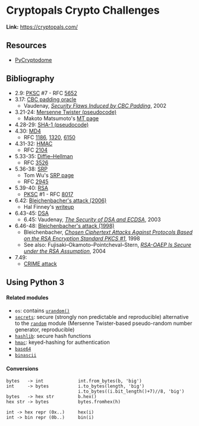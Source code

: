 # Cryptopals Crypto Challenges

**Link:** https://cryptopals.com/

## Resources

* [PyCryptodome](https://www.pycryptodome.org/en/latest/src/api.html)

## Bibliography

* 2.9: [PKSC](https://en.wikipedia.org/wiki/PKCS) #7 - RFC [5652](https://tools.ietf.org/html/rfc5652)
* 3.17: [CBC padding oracle](https://en.wikipedia.org/wiki/Padding_oracle_attack)
  * Vaudenay, [_Security Flaws Induced by CBC Padding_](https://www.iacr.org/cryptodb/archive/2002/EUROCRYPT/2850/2850.pdf), 2002
* 3.21-24: [Mersenne Twister (pseudocode)](https://en.wikipedia.org/wiki/Mersenne_Twister)
  * Makoto Matsumoto's [MT page](http://www.math.sci.hiroshima-u.ac.jp/m-mat/MT/emt.html)
* 4.28-29: [SHA-1 (pseudocode)](https://en.wikipedia.org/wiki/SHA-1)
* 4.30: [MD4](https://en.wikipedia.org/wiki/MD4)
  * RFC [1186](https://datatracker.ietf.org/doc/html/rfc1186), [1320](https://datatracker.ietf.org/doc/html/rfc1320), [6150](https://datatracker.ietf.org/doc/html/rfc6150)
* 4.31-32: [HMAC](https://en.wikipedia.org/wiki/HMAC)
  * RFC [2104](https://datatracker.ietf.org/doc/html/rfc2104)
* 5.33-35: [Diffie–Hellman](https://en.wikipedia.org/wiki/Diffie%E2%80%93Hellman_key_exchange)
  * RFC [3526](https://datatracker.ietf.org/doc/html/rfc3526/)
* 5.36-38: [SRP](https://en.wikipedia.org/wiki/Secure_Remote_Password_protocol)
  * Tom Wu's [SRP page](http://srp.stanford.edu/)
  * RFC [2945](https://datatracker.ietf.org/doc/html/rfc2945)
* 5.39-40: [RSA](https://en.wikipedia.org/wiki/RSA_(cryptosystem))
  * [PKSC](https://en.wikipedia.org/wiki/PKCS) #1 - RFC [8017](https://www.rfc-editor.org/rfc/rfc3447.html)
* 6.42: [Bleichenbacher's attack (2006)](https://en.wikipedia.org/wiki/Daniel_Bleichenbacher)
  * Hal Finney's [writeup](https://mailarchive.ietf.org/arch/msg/openpgp/5rnE9ZRN1AokBVj3VqblGlP63QE/)
* 6.43-45: [DSA](https://en.wikipedia.org/wiki/Digital_Signature_Algorithm)
  * 6.45: Vaudenay, [_The Security of DSA and ECDSA_](https://www.iacr.org/archive/pkc2003/25670309/25670309.pdf), 2003
* 6.46-48: [Bleichenbacher's attack (1998)](https://en.wikipedia.org/wiki/Adaptive_chosen-ciphertext_attack#Practical_attacks)
  * Bleichenbacher, [_Chosen Ciphertext Attacks Against Protocols Based on the RSA Encryption Standard PKCS #1_](https://link.springer.com/content/pdf/10.1007%2FBFb0055716.pdf), 1998
  * See also: Fujisaki–Okamoto–Pointcheval–Stern, [_RSA-OAEP Is Secure under the RSA Assumption_](https://www.di.ens.fr/~pointche/Documents/Papers/2004_joc.pdf), 2004
* 7.49:
  * [CRIME attack](https://docs.google.com/presentation/d/11eBmGiHbYcHR9gL5nDyZChu_-lCa2GizeuOfaLU2HOU)

## Using Python 3

#### Related modules

* `os`: contains [`urandom()`](https://docs.python.org/3/library/os.html#os.urandom)
* [`secrets`](https://docs.python.org/3/library/secrets.html): secure (strongly non predictable and reproducible) alternative to the [`random`](https://docs.python.org/3/library/random.html) module (Mersenne Twister-based pseudo-random number generator, reproducible)
* [`hashlib`](https://docs.python.org/3/library/hashlib.html): secure hash functions
* [`hmac`](https://docs.python.org/3/library/hmac.html): keyed-hashing for authentication
* [`base64`](https://docs.python.org/3/library/base64.html)
* [`binascii`](https://docs.python.org/3/library/binascii.html)

#### Conversions

```
bytes   -> int             int.from_bytes(b, 'big')
int     -> bytes           i.to_bytes(length, 'big')
                           i.to_bytes((i.bit_length()+7)//8, 'big')
bytes   -> hex str         b.hex()
hex str -> bytes           bytes.fromhex(h)
```

```
int -> hex repr (0x..)     hex(i)
int -> bin repr (0b..)     bin(i)
```
